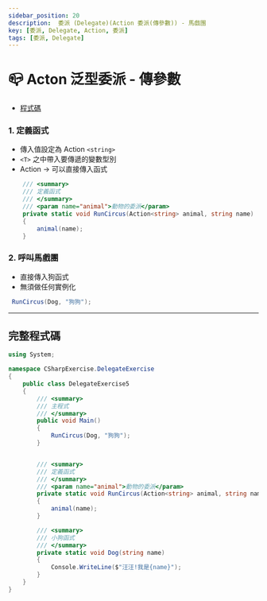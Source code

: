```yaml
---
sidebar_position: 20
description:  委派 (Delegate)(Action 委派(傳參數)) - 馬戲團
key: [委派, Delegate, Action, 委派]
tags: [委派, Delegate]
---
```


# 📪 Acton 泛型委派 - 傳參數

- [程式碼](https://github.com/LonelyYeezhiChicken/csharp-Exercise/blob/main/csharpExercise/DelegateExercise/DelegateExercise5.cs)

### 1. 定義函式

- 傳入值設定為 Action `<string>`
- `<T>` 之中帶入要傳遞的變數型別
- Action -> 可以直接傳入函式

```csharp
    /// <summary>
    /// 定義函式
    /// </summary>
    /// <param name="animal">動物的委派</param>
    private static void RunCircus(Action<string> animal, string name)
    {
        animal(name);
    }
```

### 2. 呼叫馬戲團

- 直接傳入狗函式
- 無須做任何實例化

```csharp
 RunCircus(Dog, "狗狗");
```

---

## 完整程式碼

```csharp
using System;

namespace CSharpExercise.DelegateExercise
{
    public class DelegateExercise5
    {
        /// <summary>
        /// 主程式
        /// </summary>
        public void Main()
        {
            RunCircus(Dog, "狗狗");
        }


        /// <summary>
        /// 定義函式
        /// </summary>
        /// <param name="animal">動物的委派</param>
        private static void RunCircus(Action<string> animal, string name)
        {
            animal(name);
        }

        /// <summary>
        /// 小狗函式
        /// </summary>
        private static void Dog(string name)
        {
            Console.WriteLine($"汪汪!我是{name}");
        }
    }
}

```

